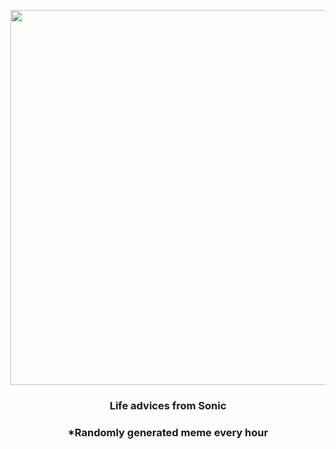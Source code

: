 <p align="center">
        <img src="https://i.redd.it/s601muvl72691.jpg" width="600" height="600">
        </p>
        <h3 align="center">Life advices from Sonic</h3>
        <h3 align="center">*Randomly generated meme every hour</h3>
    